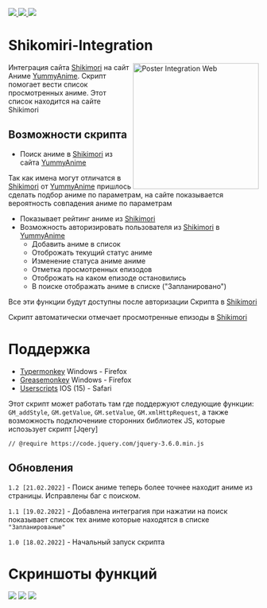<p align="left">
    <a href="https://github.com/MaximKolpak/TunimeScript">
        <img src="https://img.shields.io/badge/version-1.2-green.svg" />
    </a>
    <a href="https://github.com/quoid/userscripts">
        <img src="https://img.shields.io/badge/GitHub-userscripts-lightgrey?style=flat&logo=github" />
    </a>
    <a href="https://github.com/MaximKolpak/TunimeScript">
        <img src="https://img.shields.io/badge/GitHub-tunimescript-lightgrey?style=flat&logo=github" />
    </a>
</p>

# Shikomiri-Integration

<img src="https://raw.githubusercontent.com/MaximKolpak/Shikomiri-Integration/main/resource/poster.png" align="right"
     alt="Poster Integration Web" width="253" >
Интеграция сайта [Shikimori](https://shikimori.one/) на сайт Аниме [YummyAnime](https://yummyanime.club). Скрипт помогает вести список просмотренных аниме. Этот список находится на сайте Shikimori

## Возможности скрипта

* Поиск аниме в [Shikimori](https://shikimori.one/) из сайта [YummyAnime](https://yummyanime.club)

Так как имена могут отличатся в [Shikimori](https://shikimori.one/) от [YummyAnime](https://yummyanime.club) пришлось сделать подбор аниме по параметрам, на сайте показывается вероятность совпадения аниме по параметрам

* Показывает рейтинг аниме из [Shikimori](https://shikimori.one/)
* Возможность авторизировать пользователя из [Shikimori](https://shikimori.one/) в [YummyAnime](https://yummyanime.club)
    - Добавить аниме в список
    - Отоброжать текущий статус аниме
    - Изменение статуса аниме аниме
    - Отметка просмотренных епизодов 
    - Отоброжать на каком епизоде остановились
    - В поиске отображать аниме в списке ("Запланировано")

Все эти функции будут доступны после авторизации Скрипта в [Shikimori](https://shikimori.one/)

Скрипт автоматически отмечает просмотренные епизоды в [Shikimori](https://shikimori.one/)

# Поддержка

* [Typermonkey]("https://www.tampermonkey.net/") Windows - Firefox
* [Greasemonkey]("https://www.greasespot.net/") Windows - Firefox
* [Userscripts]("https://github.com/quoid/userscripts") IOS (15) - Safari

Этот скрипт может работать там где поддержуют следующие функции: ```GM_addStyle```, ```GM.getValue```, ```GM.setValue```, ```GM.xmlHttpRequest```, а также возможность подключениие сторонних библиотек JS, которые испозьзует скрипт [Jqery] 

```// @require https://code.jquery.com/jquery-3.6.0.min.js```

## Обновления

```1.2 [21.02.2022]``` - Поиск аниме теперь более точнее находит аниме из страницы. Исправлены баг с поиском.

```1.1 [19.02.2022]``` - Добавлена интеграгия при нажатии на поиск показывает список тех аниме которые находятся в списке ```"Запланированые"``` 

```1.0 [18.02.2022]``` - Начальный запуск скрипта

# Скриншоты функций
<img src="https://raw.githubusercontent.com/MaximKolpak/Shikomiri-Integration/main/resource/episodes.png" />
<img src="https://raw.githubusercontent.com/MaximKolpak/Shikomiri-Integration/main/resource/login.png" />
<img src="https://raw.githubusercontent.com/MaximKolpak/Shikomiri-Integration/main/resource/score.png" />
